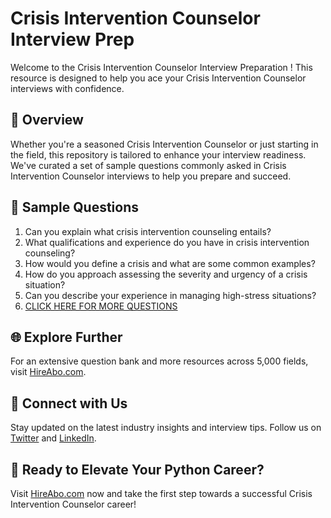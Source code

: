 # Crisis Intervention Counselor Interview Prep

Welcome to the Crisis Intervention Counselor Interview Preparation ! This resource is designed to help you ace your Crisis Intervention Counselor interviews with confidence.

## 🚀 Overview

Whether you're a seasoned Crisis Intervention Counselor or just starting in the field, this repository is tailored to enhance your interview readiness. We've curated a set of sample questions commonly asked in Crisis Intervention Counselor interviews to help you prepare and succeed.

## 📝 Sample Questions

1. Can you explain what crisis intervention counseling entails?
2. What qualifications and experience do you have in crisis intervention counseling?
3. How would you define a crisis and what are some common examples?
4. How do you approach assessing the severity and urgency of a crisis situation?
5. Can you describe your experience in managing high-stress situations?
6. [CLICK HERE FOR MORE QUESTIONS](https://hireabo.com/job/13_0_11/Crisis%20Intervention%20Counselor)

## 🌐 Explore Further

For an extensive question bank and more resources across 5,000 fields, visit [HireAbo.com](https://www.hireabo.com).

## 📱 Connect with Us

Stay updated on the latest industry insights and interview tips. Follow us on [Twitter](https://twitter.com/hireabo) and [LinkedIn](https://www.linkedin.com/in/hire-abo-3609972a8/).

## 🚀 Ready to Elevate Your Python Career?

Visit [HireAbo.com](https://www.hireabo.com) now and take the first step towards a successful Crisis Intervention Counselor career!